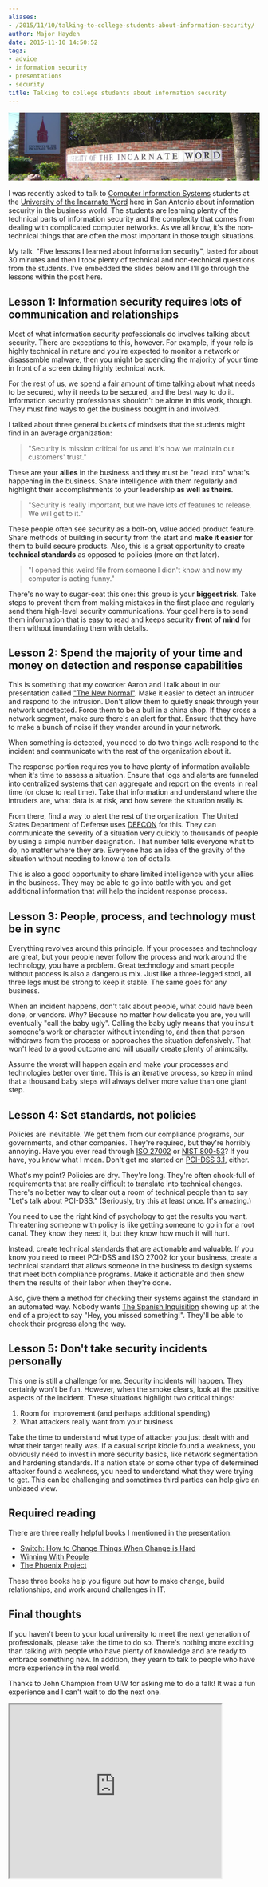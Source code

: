 ```yaml
---
aliases:
- /2015/11/10/talking-to-college-students-about-information-security/
author: Major Hayden
date: 2015-11-10 14:50:52
tags:
- advice
- information security
- presentations
- security
title: Talking to college students about information security
---
```


![1]

I was recently asked to talk to [Computer Information Systems][2] students at the [University of the Incarnate Word][3] here in San Antonio about information security in the business world. The students are learning plenty of the technical parts of information security and the complexity that comes from dealing with complicated computer networks. As we all know, it's the non-technical things that are often the most important in those tough situations.

My talk, "Five lessons I learned about information security", lasted for about 30 minutes and then I took plenty of technical and non-technical questions from the students. I've embedded the slides below and I'll go through the lessons within the post here.

## Lesson 1: Information security requires lots of communication and relationships

Most of what information security professionals do involves talking about security. There are exceptions to this, however. For example, if your role is highly technical in nature and you're expected to monitor a network or disassemble malware, then you might be spending the majority of your time in front of a screen doing highly technical work.

For the rest of us, we spend a fair amount of time talking about what needs to be secured, why it needs to be secured, and the best way to do it. Information security professionals shouldn't be alone in this work, though. They must find ways to get the business bought in and involved.

I talked about three general buckets of mindsets that the students might find in an average organization:

> "Security is mission critical for us and it's how we maintain our customers' trust."

These are your **allies** in the business and they must be "read into" what's happening in the business. Share intelligence with them regularly and highlight their accomplishments to your leadership **as well as theirs**.

> "Security is really important, but we have lots of features to release. We will get to it."

These people often see security as a bolt-on, value added product feature. Share methods of building in security from the start and **make it easier** for them to build secure products. Also, this is a great opportunity to create **technical standards** as opposed to policies (more on that later).

> "I opened this weird file from someone I didn't know and now my computer is acting funny."

There's no way to sugar-coat this one: this group is your **biggest risk**. Take steps to prevent them from making mistakes in the first place and regularly send them high-level security communications. Your goal here is to send them information that is easy to read and keeps security **front of mind** for them without inundating them with details.

## Lesson 2: Spend the majority of your time and money on detection and response capabilities

This is something that my coworker Aaron and I talk about in our presentation called ["The New Normal"][4]. Make it easier to detect an intruder and respond to the intrusion. Don't allow them to quietly sneak through your network undetected. Force them to be a bull in a china shop. If they cross a network segment, make sure there's an alert for that. Ensure that they have to make a bunch of noise if they wander around in your network.

When something is detected, you need to do two things well: respond to the incident and communicate with the rest of the organization about it.

The response portion requires you to have plenty of information available when it's time to assess a situation. Ensure that logs and alerts are funneled into centralized systems that can aggregate and report on the events in real time (or close to real time). Take that information and understand where the intruders are, what data is at risk, and how severe the situation really is.

From there, find a way to alert the rest of the organization. The United States Department of Defense uses [DEFCON][5] for this. They can communicate the severity of a situation very quickly to thousands of people by using a simple number designation. That number tells everyone what to do, no matter where they are. Everyone has an idea of the gravity of the situation without needing to know a ton of details.

This is also a good opportunity to share limited intelligence with your allies in the business. They may be able to go into battle with you and get additional information that will help the incident response process.

## Lesson 3: People, process, and technology must be in sync

Everything revolves around this principle. If your processes and technology are great, but your people never follow the process and work around the technology, you have a problem. Great technology and smart people without process is also a dangerous mix. Just like a three-legged stool, all three legs must be strong to keep it stable. The same goes for any business.

When an incident happens, don't talk about people, what could have been done, or vendors. Why? Because no matter how delicate you are, you will eventually "call the baby ugly". Calling the baby ugly means that you insult someone's work or character without intending to, and then that person withdraws from the process or approaches the situation defensively. That won't lead to a good outcome and will usually create plenty of animosity.

Assume the worst will happen again and make your processes and technologies better over time. This is an iterative process, so keep in mind that a thousand baby steps will always deliver more value than one giant step.

## Lesson 4: Set standards, not policies

Policies are inevitable. We get them from our compliance programs, our governments, and other companies. They're required, but they're horribly annoying. Have you ever read through [ISO 27002][6] or [NIST 800-53][7]? If you have, you know what I mean. Don't get me started on [PCI-DSS 3.1][8], either.

What's my point? Policies are dry. They're long. They're often chock-full of requirements that are really difficult to translate into technical changes. There's no better way to clear out a room of technical people than to say "Let's talk about PCI-DSS." (Seriously, try this at least once. It's amazing.)

You need to use the right kind of psychology to get the results you want. Threatening someone with policy is like getting someone to go in for a root canal. They know they need it, but they know how much it will hurt.

Instead, create technical standards that are actionable and valuable. If you know you need to meet PCI-DSS and ISO 27002 for your business, create a technical standard that allows someone in the business to design systems that meet both compliance programs. Make it actionable and then show them the results of their labor when they're done.

Also, give them a method for checking their systems against the standard in an automated way. Nobody wants [The Spanish Inquisition][9] showing up at the end of a project to say "Hey, you missed something!". They'll be able to check their progress along the way.

## Lesson 5: Don't take security incidents personally

This one is still a challenge for me. Security incidents will happen. They certainly won't be fun. However, when the smoke clears, look at the positive aspects of the incident. These situations highlight two critical things:

  1. Room for improvement (and perhaps additional spending)
  2. What attackers really want from your business

Take the time to understand what type of attacker you just dealt with and what their target really was. If a casual script kiddie found a weakness, you obviously need to invest in more security basics, like network segmentation and hardening standards. If a nation state or some other type of determined attacker found a weakness, you need to understand what they were trying to get. This can be challenging and sometimes third parties can help give an unbiased view.

## Required reading

There are three really helpful books I mentioned in the presentation:

  * [Switch: How to Change Things When Change is Hard][10]
  * [Winning With People][11]
  * [The Phoenix Project][12]

These three books help you figure out how to make change, build relationships, and work around challenges in IT.

## Final thoughts

If you haven't been to your local university to meet the next generation of professionals, please take the time to do so. There's nothing more exciting than talking with people who have plenty of knowledge and are ready to embrace something new. In addition, they yearn to talk to people who have more experience in the real world.

Thanks to John Champion from UIW for asking me to do a talk! It was a fun experience and I can't wait to do the next one.

<iframe src='https://www.slideshare.net/slideshow/embed_code/54910235' width='425' height='348' allowfullscreen webkitallowfullscreen mozallowfullscreen></iframe>

 [1]: /wp-content/uploads/2015/11/UIW_CIMG7805-e1447167032674.jpg
 [2]: http://www.uiw.edu/cis/
 [3]: http://www.uiw.edu/
 [4]: http://blog.rackspace.com/rackspacesolve-atlanta-session-recap-the-new-normal/
 [5]: https://en.wikipedia.org/wiki/DEFCON
 [6]: https://en.wikipedia.org/wiki/ISO/IEC_27002
 [7]: https://en.wikipedia.org/wiki/NIST_Special_Publication_800-53
 [8]: https://www.pcisecuritystandards.org/security_standards/documents.php
 [9]: https://en.wikipedia.org/wiki/The_Spanish_Inquisition_(Monty_Python)
 [10]: http://heathbrothers.com/books/switch/
 [11]: http://www.johnmaxwell.com/store/products/Winning-With-People-%5BPaperback%5D.html
 [12]: http://itrevolution.com/books/phoenix-project-devops-book/